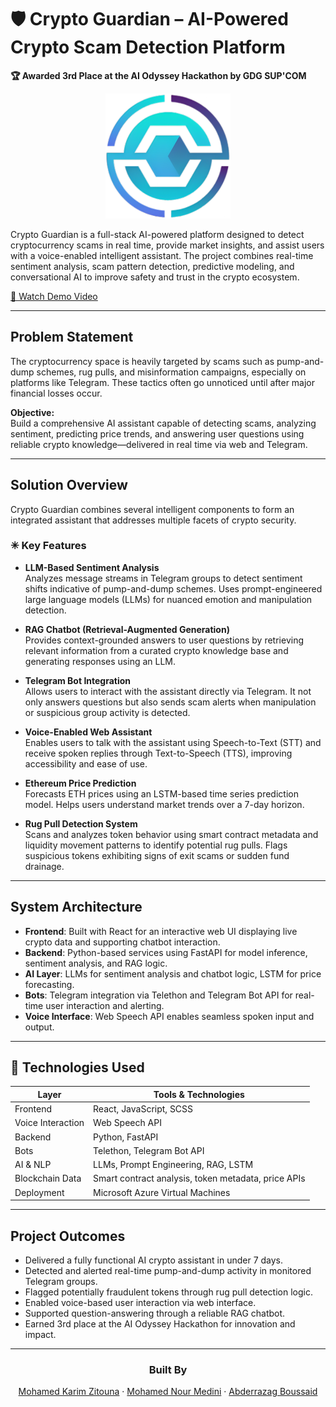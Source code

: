 # 🛡 Crypto Guardian – AI-Powered Crypto Scam Detection Platform

**🏆 Awarded 3rd Place at the AI Odyssey Hackathon by GDG SUP'COM**
<p align="center">
  <img src="./crypto-guardian/src/assets/logo.png" alt="Crypto Guardian Logo" width="200"/>
</p>

Crypto Guardian is a full-stack AI-powered platform designed to detect cryptocurrency scams in real time, provide market insights, and assist users with a voice-enabled intelligent assistant. The project combines real-time sentiment analysis, scam pattern detection, predictive modeling, and conversational AI to improve safety and trust in the crypto ecosystem.

[🎥 Watch Demo Video](https://youtu.be/yYzrvi1w0bI)

---

## Problem Statement

The cryptocurrency space is heavily targeted by scams such as pump-and-dump schemes, rug pulls, and misinformation campaigns, especially on platforms like Telegram. These tactics often go unnoticed until after major financial losses occur.

**Objective:**  
Build a comprehensive AI assistant capable of detecting scams, analyzing sentiment, predicting price trends, and answering user questions using reliable crypto knowledge—delivered in real time via web and Telegram.

---

##  Solution Overview

Crypto Guardian combines several intelligent components to form an integrated assistant that addresses multiple facets of crypto security.

### ✳ Key Features

- **LLM-Based Sentiment Analysis**  
  Analyzes message streams in Telegram groups to detect sentiment shifts indicative of pump-and-dump schemes. Uses prompt-engineered large language models (LLMs) for nuanced emotion and manipulation detection.

- **RAG Chatbot (Retrieval-Augmented Generation)**  
  Provides context-grounded answers to user questions by retrieving relevant information from a curated crypto knowledge base and generating responses using an LLM.

- **Telegram Bot Integration**  
  Allows users to interact with the assistant directly via Telegram. It not only answers questions but also sends scam alerts when manipulation or suspicious group activity is detected.

- **Voice-Enabled Web Assistant**  
  Enables users to talk with the assistant using Speech-to-Text (STT) and receive spoken replies through Text-to-Speech (TTS), improving accessibility and ease of use.

- **Ethereum Price Prediction**  
  Forecasts ETH prices using an LSTM-based time series prediction model. Helps users understand market trends over a 7-day horizon.

- **Rug Pull Detection System**  
  Scans and analyzes token behavior using smart contract metadata and liquidity movement patterns to identify potential rug pulls. Flags suspicious tokens exhibiting signs of exit scams or sudden fund drainage.

---

##  System Architecture

- **Frontend**: Built with React for an interactive web UI displaying live crypto data and supporting chatbot interaction.
- **Backend**: Python-based services using FastAPI for model inference, sentiment analysis, and RAG logic.
- **AI Layer**: LLMs for sentiment analysis and chatbot logic, LSTM for price forecasting.
- **Bots**: Telegram integration via Telethon and Telegram Bot API for real-time user interaction and alerting.
- **Voice Interface**: Web Speech API enables seamless spoken input and output.

---

## 🔧 Technologies Used

| Layer             | Tools & Technologies                                |
|------------------|------------------------------------------------------|
| Frontend          | React, JavaScript, SCSS                             |
| Voice Interaction | Web Speech API                                      |
| Backend           | Python, FastAPI                                     |
| Bots              | Telethon, Telegram Bot API                          |
| AI & NLP          | LLMs, Prompt Engineering, RAG, LSTM                 |
| Blockchain Data   | Smart contract analysis, token metadata, price APIs |
| Deployment        | Microsoft Azure Virtual Machines                    |

---

## Project Outcomes

- Delivered a fully functional AI crypto assistant in under 7 days.
- Detected and alerted real-time pump-and-dump activity in monitored Telegram groups.
- Flagged potentially fraudulent tokens through rug pull detection logic.
- Enabled voice-based user interaction via web interface.
- Supported question-answering through a reliable RAG chatbot.
- Earned 3rd place at the AI Odyssey Hackathon for innovation and impact.

---
<h3 align="center">Built By</h3>

<p align="center">
  <a href="https://github.com/Karim-zitouna-01">Mohamed Karim Zitouna</a> ·
  <a href="https://github.com/nourmedini1">Mohamed Nour Medini</a> ·
  <a href="https://github.com/AbderrazagB">Abderrazag Boussaid</a>
</p>



